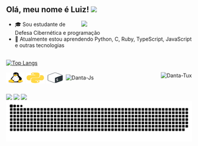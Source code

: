 <h2 align="left">Olá, meu nome é Luiz! <img src="https://media.giphy.com/media/hvRJCLFzcasrR4ia7z/giphy.gif" width="25px"> </h2>
<img align="right" src="https://cdni.iconscout.com/illustration/premium/thumb/researcher-working-on-computer-3277588-2764204.png" width="300"/>

- 🎓 Sou estudante de Defesa Cibernética e programação
- 🌱 Atualmente estou aprendendo Python, C, Ruby, TypeScript, JavaScript e outras tecnologias
<br/>
<div>
    <a href="#">
        <img alt="Top Langs" src="https://github-readme-stats.vercel.app/api/top-langs/?username=LuizWT&layout=compact&theme=radical&bg_color=30,e96443,904e95&title_color=fff&text_color=fff"/>
    </a>
</div>
 
<div style="display: inline_block"><br>
  <img align="center" alt="Danta-Linux" height="30" width="50" src="https://raw.githubusercontent.com/devicons/devicon/master/icons/linux/linux-original.svg">
  <img align="center" alt="Danta-Py" height="30" width="50" src="https://raw.githubusercontent.com/devicons/devicon/master/icons/python/python-plain.svg">
  <img align="center" alt="Danta-C" height="30" width="50" src="https://raw.githubusercontent.com/devicons/devicon/master/icons/bash/bash-original.svg">
  <img align="right" alt="Danta-Tux" src="https://media.tenor.com/images/ccb959edb41a02737755b2209ef7d97a/tenor.gif">
  <img align="center" alt="Danta-Js" height="30" width="50" src="https://cdn.jsdelivr.net/gh/devicons/devicon/icons/javascript/javascript-original.svg">
</div>
  
  ##
  <div>
  <a href="https://www.linkedin.com/in/luiz-felipe-272a65248" target="_blank"><img src="https://img.shields.io/badge/-Linkedin-%23333?style=for-the-badge&logo=Linkedin&logoColor=blue" target="_blank"></a>
  <a href="https://www.youtube.com/watch?v=dQw4w9WgXcQ&ab_channel=RickAstley" target="_blank"><img src="https://img.shields.io/badge/-Youtube-%23333?style=for-the-badge&logo=Youtube&logoColor=red" target="_blank"></a>
  <a href="https://discordapp.com/channels/@me/783523442728370186/" target="_blank"><img src="https://img.shields.io/badge/-Discord-%23333?style=for-the-badge&logo=discord&logoColor=white" target="_blank"></a>

<picture>
  <source media="(prefers-color-scheme: dark)" srcset="github-snake-dark.svg" />
  <img alt="github-snake" src="https://github.com/Platane/snk/raw/output/github-contribution-grid-snake.svg" />
</picture>

</div>
